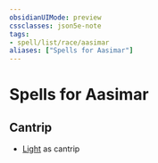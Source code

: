 ```yaml
---
obsidianUIMode: preview
cssclasses: json5e-note
tags:
- spell/list/race/aasimar
aliases: ["Spells for Aasimar"]
---
```

# Spells for Aasimar

## Cantrip

- [Light](light "PHB") as cantrip